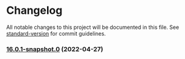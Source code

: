 # Changelog

All notable changes to this project will be documented in this file. See [standard-version](https://github.com/conventional-changelog/standard-version) for commit guidelines.

### [16.0.1-snapshot.0](https://github.com/mojaloop/sdk-standard-components/compare/v17.0.0-SNAPSHOT...v16.0.1-snapshot.0) (2022-04-27)
